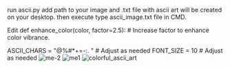 run ascii.py add path to your image and .txt file with ascii art will be created on your desktop. then execute type ascii_image.txt file in CMD.

Edit def enhance_color(color, factor=2.5):  # Increase factor to enhance color vibrance.

ASCII_CHARS = "@%#*+=-:. " # Adjust as needed
FONT_SIZE = 10  # Adjust as needed
![me-2](https://github.com/TheLineGroup/ascii-art/assets/37847231/fdcd1a37-b598-44b1-9ff1-6f6adc257145)
![me1](https://github.com/TheLineGroup/ascii-art/assets/37847231/89e8e240-e18d-41e7-92f3-c18f2094d1cc)
![colorful_ascii_art](https://github.com/TheLineGroup/ascii-art/assets/37847231/307cdf82-0a79-48f7-a92a-4e59e7f0fba1)
